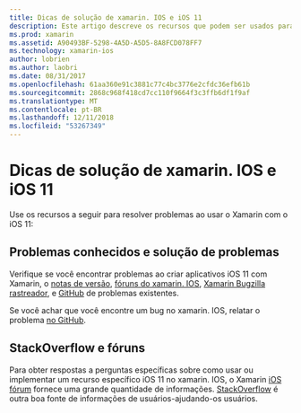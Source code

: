 ```yaml
---
title: Dicas de solução de xamarin. IOS e iOS 11
description: Este artigo descreve os recursos que podem ser usados para solução de problemas durante o desenvolvimento de aplicativos xamarin. IOS. Ele aborda o relato de erros, notas de versão, o blog de versões do Xamarin e opções de suporte.
ms.prod: xamarin
ms.assetid: A90493BF-5298-4A5D-A5D5-8A8FCD078FF7
ms.technology: xamarin-ios
author: lobrien
ms.author: laobri
ms.date: 08/31/2017
ms.openlocfilehash: 61aa360e91c3881c77c4bc3776e2cfdc36efb61b
ms.sourcegitcommit: 2868c968f418cd7cc110f9664f3c3ffb6df1f9af
ms.translationtype: MT
ms.contentlocale: pt-BR
ms.lasthandoff: 12/11/2018
ms.locfileid: "53267349"
---
```

# <a name="troubleshooting-tips-for-ios-11-and-xamarinios"></a>Dicas de solução de xamarin. IOS e iOS 11

Use os recursos a seguir para resolver problemas ao usar o Xamarin com o iOS 11:

## <a name="known-issues-and-troubleshooting"></a>Problemas conhecidos e solução de problemas

Verifique se você encontrar problemas ao criar aplicativos iOS 11 com Xamarin, o [notas de versão](https://docs.microsoft.com/xamarin/ios/release-notes/), [fóruns do xamarin. IOS](https://forums.xamarin.com/categories/ios), [Xamarin Bugzilla rastreador](https://bugzilla.xamarin.com/query.cgi?product=iOS), e [ GitHub](https://github.com/xamarin/xamarin-macios/issues) de problemas existentes.

Se você achar que você encontre um bug no xamarin. IOS, relatar o problema [no GitHub](https://github.com/xamarin/xamarin-macios/issues).

## <a name="forums-and-stackoverflow"></a>StackOverflow e fóruns

Para obter respostas a perguntas específicas sobre como usar ou implementar um recurso específico iOS 11 no xamarin. IOS, o Xamarin [iOS fórum](http://forums.xamarin.com/categories/ios) fornece uma grande quantidade de informações. [StackOverflow](http://stackoverflow.com/search?tab=newest&q=xamarin) é outra boa fonte de informações de usuários-ajudando-os usuários.
